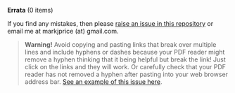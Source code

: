 **Errata** (0 items)

If you find any mistakes, then please [raise an issue in this repository](https://github.com/markjprice/apps-services-net10/issues) or email me at markjprice (at) gmail.com.

> **Warning!** Avoid copying and pasting links that break over multiple lines and include hyphens or dashes because your PDF reader might remove a hyphen thinking that it being helpful but break the link! Just click on the links and they will work. Or carefully check that your PDF reader has not removed a hyphen after pasting into your web browser address bar. [See an example of this issue here](https://github.com/markjprice/cs13net9/issues/77).

